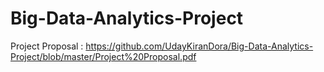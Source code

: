# Big-Data-Analytics-Project

Project Proposal : https://github.com/UdayKiranDora/Big-Data-Analytics-Project/blob/master/Project%20Proposal.pdf
